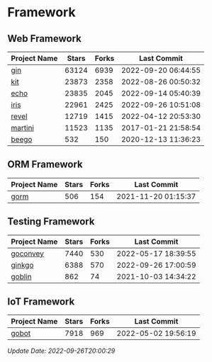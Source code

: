 # Framework

## Web Framework
| Project Name | Stars | Forks | Last Commit |
| ------------ | ----- | ----- | ----------- |
| [gin](https://github.com/gin-gonic/gin) | 63124 | 6939 | 2022-09-20 06:44:55 |
| [kit](https://github.com/go-kit/kit) | 23873 | 2358 | 2022-08-26 00:50:32 |
| [echo](https://github.com/labstack/echo) | 23835 | 2045 | 2022-09-14 05:40:39 |
| [iris](https://github.com/kataras/iris) | 22961 | 2425 | 2022-09-26 10:51:08 |
| [revel](https://github.com/revel/revel) | 12719 | 1415 | 2022-04-12 20:53:30 |
| [martini](https://github.com/go-martini/martini) | 11523 | 1135 | 2017-01-21 21:58:54 |
| [beego](https://github.com/astaxie/beego) | 532 | 150 | 2020-12-13 11:36:23 |

## ORM Framework
| Project Name | Stars | Forks | Last Commit |
| ------------ | ----- | ----- | ----------- |
| [gorm](https://github.com/jinzhu/gorm) | 506 | 154 | 2021-11-20 01:15:37 |

## Testing Framework
| Project Name | Stars | Forks | Last Commit |
| ------------ | ----- | ----- | ----------- |
| [goconvey](https://github.com/smartystreets/goconvey) | 7440 | 530 | 2022-05-17 18:39:55 |
| [ginkgo](https://github.com/onsi/ginkgo) | 6388 | 570 | 2022-09-26 17:00:59 |
| [goblin](https://github.com/franela/goblin) | 862 | 74 | 2021-10-03 14:34:22 |

## IoT Framework
| Project Name | Stars | Forks | Last Commit |
| ------------ | ----- | ----- | ----------- |
| [gobot](https://github.com/hybridgroup/gobot) | 7918 | 969 | 2022-05-02 19:56:19 |

*Update Date: 2022-09-26T20:00:29*